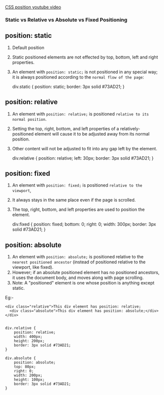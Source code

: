 [CSS position youtube video](https://www.youtube.com/watch?v=jx5jmI0UlXU)


### Static vs Relative vs Absolute vs Fixed Positioning ###

## position: static
	
1. Default position 
2. Static positioned elements are not effected by top, bottom, left and right properties.
3. An element with `position: static;` is not positioned in any special way; it is always positioned according to the `normal flow of the page`:
  

    div.static {
        position: static;
        border: 3px solid #73AD21;
    }
	
## position: relative 
	
1. An element with `position: relative;` is positioned `relative to its normal position`.
2. Setting the top, right, bottom, and left properties of a relatively-positioned element will cause it to be adjusted away from its normal position.
3. Other content will not be adjusted to fit into any gap left by the element.


	div.relative {
	    position: relative;
	    left: 30px;
	    border: 3px solid #73AD21;
    }
	
## position: fixed

1. An element with `position: fixed;` is positioned `relative to the viewport`, 
2. It always stays in the same place even if the page is scrolled. 
3. The top, right, bottom, and left properties are used to position the element.


	div.fixed {
	    position: fixed;
	    bottom: 0;
	    right: 0;
	    width: 300px;
	    border: 3px solid #73AD21;
	}
	
## position: absolute

1. An element with `position: absolute;`  is positioned relative to the `nearest positioned ancestor` (instead of positioned relative to the viewport, like fixed).
2. However; if an absolute positioned element has no positioned ancestors, it uses the document body, and moves along with page scrolling.
3. Note: A "positioned" element is one whose position is anything except static.

Eg:-


	<div class="relative">This div element has position: relative;
	  <div class="absolute">This div element has position: absolute;</div>
	</div>
	

	div.relative {
	    position: relative;
	    width: 400px;
	    height: 200px;
	    border: 3px solid #73AD21;
	} 
	
	div.absolute {
	    position: absolute;
	    top: 80px;
	    right: 0;
	    width: 200px;
	    height: 100px;
	    border: 3px solid #73AD21;
	}


   
	
	
